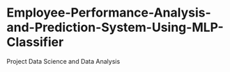 # Employee-Performance-Analysis-and-Prediction-System-Using-MLP-Classifier
Project Data Science and Data Analysis
